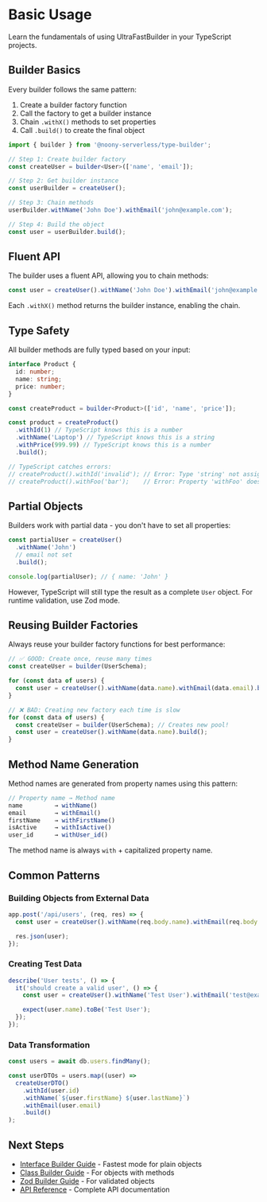 # Basic Usage

Learn the fundamentals of using UltraFastBuilder in your TypeScript projects.

## Builder Basics

Every builder follows the same pattern:

1. Create a builder factory function
2. Call the factory to get a builder instance
3. Chain `.withX()` methods to set properties
4. Call `.build()` to create the final object

```typescript
import { builder } from '@noony-serverless/type-builder';

// Step 1: Create builder factory
const createUser = builder<User>(['name', 'email']);

// Step 2: Get builder instance
const userBuilder = createUser();

// Step 3: Chain methods
userBuilder.withName('John Doe').withEmail('john@example.com');

// Step 4: Build the object
const user = userBuilder.build();
```

## Fluent API

The builder uses a fluent API, allowing you to chain methods:

```typescript
const user = createUser().withName('John Doe').withEmail('john@example.com').withAge(30).build();
```

Each `.withX()` method returns the builder instance, enabling the chain.

## Type Safety

All builder methods are fully typed based on your input:

```typescript
interface Product {
  id: number;
  name: string;
  price: number;
}

const createProduct = builder<Product>(['id', 'name', 'price']);

const product = createProduct()
  .withId(1) // TypeScript knows this is a number
  .withName('Laptop') // TypeScript knows this is a string
  .withPrice(999.99) // TypeScript knows this is a number
  .build();

// TypeScript catches errors:
// createProduct().withId('invalid'); // Error: Type 'string' not assignable to 'number'
// createProduct().withFoo('bar');    // Error: Property 'withFoo' does not exist
```

## Partial Objects

Builders work with partial data - you don't have to set all properties:

```typescript
const partialUser = createUser()
  .withName('John')
  // email not set
  .build();

console.log(partialUser); // { name: 'John' }
```

However, TypeScript will still type the result as a complete `User` object. For runtime validation, use Zod mode.

## Reusing Builder Factories

Always reuse your builder factory functions for best performance:

```typescript
// ✅ GOOD: Create once, reuse many times
const createUser = builder(UserSchema);

for (const data of users) {
  const user = createUser().withName(data.name).withEmail(data.email).build();
}

// ❌ BAD: Creating new factory each time is slow
for (const data of users) {
  const createUser = builder(UserSchema); // Creates new pool!
  const user = createUser().withName(data.name).build();
}
```

## Method Name Generation

Method names are generated from property names using this pattern:

```typescript
// Property name → Method name
name         → withName()
email        → withEmail()
firstName    → withFirstName()
isActive     → withIsActive()
user_id      → withUser_id()
```

The method name is always `with` + capitalized property name.

## Common Patterns

### Building Objects from External Data

```typescript
app.post('/api/users', (req, res) => {
  const user = createUser().withName(req.body.name).withEmail(req.body.email).build();

  res.json(user);
});
```

### Creating Test Data

```typescript
describe('User tests', () => {
  it('should create a valid user', () => {
    const user = createUser().withName('Test User').withEmail('test@example.com').build();

    expect(user.name).toBe('Test User');
  });
});
```

### Data Transformation

```typescript
const users = await db.users.findMany();

const userDTOs = users.map((user) =>
  createUserDTO()
    .withId(user.id)
    .withName(`${user.firstName} ${user.lastName}`)
    .withEmail(user.email)
    .build()
);
```

## Next Steps

- [Interface Builder Guide](../guides/interface-builder.md) - Fastest mode for plain objects
- [Class Builder Guide](../guides/class-builder.md) - For objects with methods
- [Zod Builder Guide](../guides/zod-builder.md) - For validated objects
- [API Reference](../api/api-reference.md) - Complete API documentation
